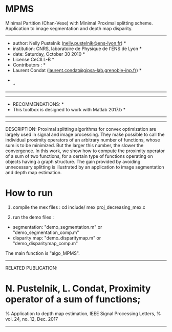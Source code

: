 # MPMS
Minimal Partition (Chan-Vese) with Minimal Proximal splitting scheme. 
Application to image segmentation and depth map disparity. 


***************************************************************************
* author: Nelly Pustelnik   (nelly.pustelnik@ens-lyon.fr)                 *
* institution: CNRS, laboratoire de Physique de l'ENS de Lyon             *
* date: Saturday, October 30 2010                                         *
* License CeCILL-B                                                        *                                                                                 
* Contributors :                                                          *
* Laurent Condat (laurent.condat@gipsa-lab.grenoble-inp.fr)               *
*                                                                         *                                                      
***************************************************************************
*********************************************************
* RECOMMENDATIONS:                                   	*
* This toolbox is designed to work with Matlab 2017.b   *
*********************************************************

------------------------------------------------------------------------------------------------------------------------
DESCRIPTION:
Proximal splitting algorithms for convex optimization are largely used in 
signal and image processing. They make possible to call the individual 
proximity operators of an arbitrary number of functions, whose sum is to 
be minimized. But the larger this number, the slower the convergence. 
In this work, we show how to compute the proximity operator of a sum of two
 functions, for a certain type of functions operating on objects having a 
graph structure. The gain provided by avoiding unnecessary splitting is 
illustrated by an application to image segmentation and depth map estimation. 


 How to run
============

 1. compile the mex files :
cd include/
mex proj_decreasing_mex.c


 2. run the demo files :
- segmentation: "demo_segmentation.m" or "demo_segmentation_comp.m" 
- disparity map: "demo_disparitymap.m" or "demo_disparitymap_comp.m" 


The main function is "algo_MPMS".

------------------------------------------------------------------------------------------------------------------------
RELATED PUBLICATION:

# N. Pustelnik, L. Condat, Proximity operator of a sum of functions;
% Application to depth map estimation, IEEE Signal Processing Letters,
% vol. 24, no. 12, Dec. 2017

------------------------------------------------------------------------------------------------------------------------
